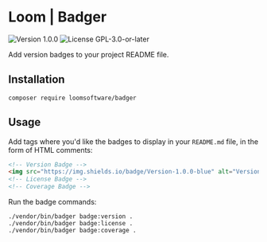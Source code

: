 # Loom | Badger

<p>
<!-- Version Badge -->
<img src="https://img.shields.io/badge/Version-1.0.0-blue" alt="Version 1.0.0">
<!-- License Badge -->
<img src="https://img.shields.io/badge/License-GPL--3.0--or--later-40adbc" alt="License GPL-3.0-or-later">
</p>

Add version badges to your project README file.

## Installation

```shell
composer require loomsoftware/badger
```

## Usage

Add tags where you'd like the badges to display in your `README.md` file, in the form of HTML comments:

```markdown
<!-- Version Badge -->
<img src="https://img.shields.io/badge/Version-1.0.0-blue" alt="Version 1.0.0">
<!-- License Badge -->
<!-- Coverage Badge -->
```

Run the badge commands:

```shell
./vendor/bin/badger badge:version .
./vendor/bin/badger badge:license .
./vendor/bin/badger badge:coverage .
```